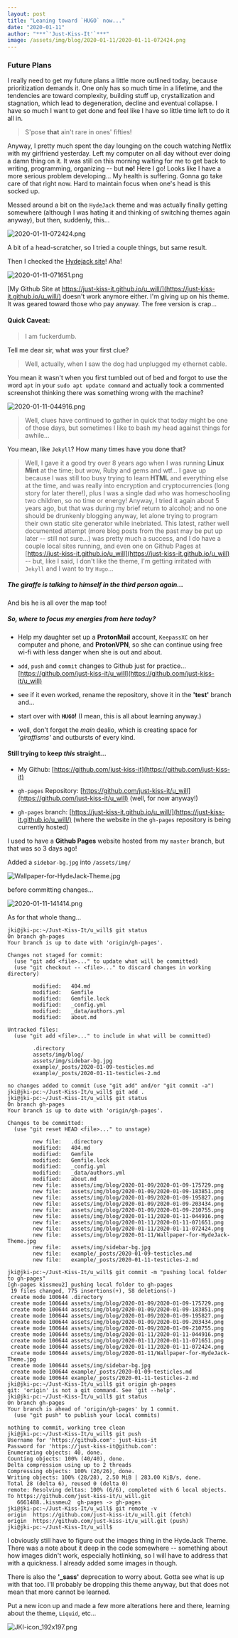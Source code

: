 ```yaml
---
layout: post
title: "Leaning toward `HUGO` now..."
date: "2020-01-11"
author: "***`'Just-Kiss-It'`***"
image: /assets/img/blog/2020-01-11/2020-01-11-072424.png
---
```


### Future Plans

I really need to get my future plans a little more outlined today, because prioritization demands it. One only has so much time in a lifetime, and the tendencies are toward complexity, building stuff up, crystallization and stagnation, which lead to degeneration, decline and eventual collapse. I have so much I want to get done and feel like I have so little time left to do it all in.
>S'pose **that** ain't rare in ones' fifties!

Anyway, I pretty much spent the day lounging on the couch watching Netflix with my girlfriend yesterday. Left my computer on all day without ever doing a damn thing on it. It was still on this morning waiting for me to get back to writing, programming, organizing -- but **no!** Here I go! Looks like I have a more serious problem developing... My health is suffering. Gonna go take care of that right now. Hard to maintain focus when one's head is this socked up.

Messed around a bit on the `HydeJack` theme and was actually finally getting somewhere (although I was hating it and thinking of switching themes again anyway), but then, suddenly, this...

![2020-01-11-072424.png](https://i.imgur.com/lXos71e.png)

A bit of a head-scratcher, so I tried a couple things, but same result.

Then I checked the [Hydejack site](https://github.com/hydecorp/hydejack)! Aha!

![2020-01-11-071651.png](https://i.imgur.com/RXePXBI.png)

[My Github Site at https://just-kiss-it.github.io/u_will/](https://just-kiss-it.github.io/u_will/) doesn't work anymore either. I'm giving up on his theme. It was geared toward those who pay anyway. The free version is crap...

#### Quick Caveat:

> I am fuckerdumb.

Tell me dear sir, what was your first clue?

> Well, actually, when I saw the dog had unplugged my ethernet cable.

You mean it wasn't when you first tumbled out of bed and forgot to use the word `apt` in your `sudo apt update command` and actually took a commented screenshot thinking there was something wrong with the machine?

![2020-01-11-044916.png](https://i.imgur.com/R0QzRo2.png)

> Well, clues have continued to gather in quick that today might be one of those days, but sometimes I like to bash my head against things for awhile...

You mean, like `Jekyll`? How many times have you done that?
> Well, I gave it a good try over 8 years ago when I was running **Linux Mint** at the time; but wow, Ruby and gems and wtf... I gave up because I was still too busy trying to learn **HTML** and everything else at the time, and was really into encryption and cryptocurrencies (long story for later there!), plus I was a single dad who was homeschooling two children, so no time or energy! Anyway, I tried it again about 5 years ago, but that was during my brief return to alcohol; and no one should be drunkenly blogging anyway, let alone trying to program their own static site generator while inebriated. This latest, rather well documented attempt (more blog posts from the past may be put up later -- still not sure...) was pretty much a success, and I do have a couple local sites running, and even one on Github Pages at [https://just-kiss-it.github.io/u_will](https://just-kiss-it.github.io/u_will) -- but, like I said, I don't like the theme, I'm getting irritated with `Jekyll` and I want to try `Hugo`...

##### The giraffe is talking to himself in the third person again...
And bis he is all over the map too!

##### So, where to focus my energies from here today?

- Help my daughter set up a **ProtonMail** account, `KeepassXC` on her computer and phone, and **ProtonVPN**, so she can continue using free wi-fi with less danger when she is out and about.

- `add`, `push` and `commit` changes to Github just for practice... [https://github.com/just-kiss-it/u_will](https://github.com/just-kiss-it/u_will)

- see if it even worked, rename the repository, shove it in the **'test'** branch and...

- start over with **`HUGO`!** (I mean, this is all about learning anyway.)

- well, don't forget the *main* dealio, which is creating space for *'giraffisms'* and outbursts of every kind.

#### Still trying to keep *this* straight...

- My Github: [https://github.com/just-kiss-it](https://github.com/just-kiss-it)

- `gh-pages` Repository: [https://github.com/just-kiss-it/u_will](https://github.com/just-kiss-it/u_will) (well, for now anyway!)

- `gh-pages` branch: [https://just-kiss-it.github.io/u_will/](https://just-kiss-it.github.io/u_will/) (where the website in the `gh-pages` repository is being currently hosted)

I used to have a **Github Pages** website hosted from my `master` branch, but that was so 3 days ago!

Added a `sidebar-bg.jpg` into `/assets/img/`

![Wallpaper-for-HydeJack-Theme.jpg](https://i.imgur.com/zUJhQw1.jpg)

before committing changes...

![2020-01-11-141414.png](https://i.imgur.com/pNKCboV.png)

As for that whole thang...

```
jki@jki-pc:~/Just-Kiss-It/u_will$ git status
On branch gh-pages
Your branch is up to date with 'origin/gh-pages'.

Changes not staged for commit:
  (use "git add <file>..." to update what will be committed)
  (use "git checkout -- <file>..." to discard changes in working directory)

        modified:   404.md
        modified:   Gemfile
        modified:   Gemfile.lock
        modified:   _config.yml
        modified:   _data/authors.yml
        modified:   about.md

Untracked files:
  (use "git add <file>..." to include in what will be committed)

        .directory
        assets/img/blog/
        assets/img/sidebar-bg.jpg
        example/_posts/2020-01-09-testicles.md
        example/_posts/2020-01-11-testicles-2.md

no changes added to commit (use "git add" and/or "git commit -a")
jki@jki-pc:~/Just-Kiss-It/u_will$ git add .
jki@jki-pc:~/Just-Kiss-It/u_will$ git status
On branch gh-pages
Your branch is up to date with 'origin/gh-pages'.

Changes to be committed:
  (use "git reset HEAD <file>..." to unstage)

        new file:   .directory
        modified:   404.md
        modified:   Gemfile
        modified:   Gemfile.lock
        modified:   _config.yml
        modified:   _data/authors.yml
        modified:   about.md
        new file:   assets/img/blog/2020-01-09/2020-01-09-175729.png
        new file:   assets/img/blog/2020-01-09/2020-01-09-183851.png
        new file:   assets/img/blog/2020-01-09/2020-01-09-195827.png
        new file:   assets/img/blog/2020-01-09/2020-01-09-203434.png
        new file:   assets/img/blog/2020-01-09/2020-01-09-210755.png
        new file:   assets/img/blog/2020-01-11/2020-01-11-044916.png
        new file:   assets/img/blog/2020-01-11/2020-01-11-071651.png
        new file:   assets/img/blog/2020-01-11/2020-01-11-072424.png
        new file:   assets/img/blog/2020-01-11/Wallpaper-for-HydeJack-Theme.jpg
        new file:   assets/img/sidebar-bg.jpg
        new file:   example/_posts/2020-01-09-testicles.md
        new file:   example/_posts/2020-01-11-testicles-2.md

jki@jki-pc:~/Just-Kiss-It/u_will$ git commit -m "pushing local folder to gh-pages"         
[gh-pages kissmeu2] pushing local folder to gh-pages
 19 files changed, 775 insertions(+), 58 deletions(-)
 create mode 100644 .directory
 create mode 100644 assets/img/blog/2020-01-09/2020-01-09-175729.png
 create mode 100644 assets/img/blog/2020-01-09/2020-01-09-183851.png
 create mode 100644 assets/img/blog/2020-01-09/2020-01-09-195827.png
 create mode 100644 assets/img/blog/2020-01-09/2020-01-09-203434.png
 create mode 100644 assets/img/blog/2020-01-09/2020-01-09-210755.png
 create mode 100644 assets/img/blog/2020-01-11/2020-01-11-044916.png
 create mode 100644 assets/img/blog/2020-01-11/2020-01-11-071651.png
 create mode 100644 assets/img/blog/2020-01-11/2020-01-11-072424.png
 create mode 100644 assets/img/blog/2020-01-11/Wallpaper-for-HydeJack-Theme.jpg
 create mode 100644 assets/img/sidebar-bg.jpg
 create mode 100644 example/_posts/2020-01-09-testicles.md
 create mode 100644 example/_posts/2020-01-11-testicles-2.md
jki@jki-pc:~/Just-Kiss-It/u_will$ git origin gh-pages
git: 'origin' is not a git command. See 'git --help'.
jki@jki-pc:~/Just-Kiss-It/u_will$ git status
On branch gh-pages
Your branch is ahead of 'origin/gh-pages' by 1 commit.
  (use "git push" to publish your local commits)

nothing to commit, working tree clean
jki@jki-pc:~/Just-Kiss-It/u_will$ git push
Username for 'https://github.com': just-kiss-it
Password for 'https://just-kiss-it@github.com':
Enumerating objects: 40, done.
Counting objects: 100% (40/40), done.
Delta compression using up to 2 threads
Compressing objects: 100% (26/26), done.
Writing objects: 100% (28/28), 2.50 MiB | 283.00 KiB/s, done.
Total 28 (delta 6), reused 0 (delta 0)
remote: Resolving deltas: 100% (6/6), completed with 6 local objects.
To https://github.com/just-kiss-it/u_will.git
   6661488..kissmeu2  gh-pages -> gh-pages
jki@jki-pc:~/Just-Kiss-It/u_will$ git remote -v
origin  https://github.com/just-kiss-it/u_will.git (fetch)
origin  https://github.com/just-kiss-it/u_will.git (push)
jki@jki-pc:~/Just-Kiss-It/u_will$
```
I obviously still have to figure out the images thing in the HydeJack Theme. There was a note about it deep in the code somewhere -- something about how images didn't work, especially hotlinking, so I will have to address that with a quickness. I already added some images in though.

There is also the **'_sass'** deprecation to worry about. Gotta see what is up with that too. I'll probably be dropping this theme anyway, but that does not mean that more cannot be learned.

Put a new icon up and made a few more alterations here and there, learning about the theme, `Liquid`, etc...

![JKI-icon_192x197.png](https://i.imgur.com/t0UpKEa.png)
